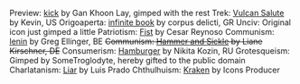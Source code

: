 Preview: [kick](https://thenounproject.com/icon/kick-641823/) by Gan Khoon Lay, gimped with the rest
Trek: [Vulcan Salute](https://thenounproject.com/search/?q=star+trek+hand&i=3890724) by Kevin, US
Origoaperta: [infinite book](https://thenounproject.com/term/infinite-book/1185795/) by corpus delicti, GR
Unciv: Original icon just gimped a little
Patriotism: [Fist](https://thenounproject.com/term/fist/235057/) by Cesar Reynoso
Communism: [lenin](https://thenounproject.com/term/lenin/539535/) by Greg Ellinger, BE
~~Communism: [Hammer and Sickle](https://thenounproject.com/term/communism/67644/) by Liane Kirschner, DE~~
Consumerism: [Hamburger](https://thenounproject.com/term/obese/180620/) by Nikita Kozin, RU
Grotesqueism: Gimped by SomeTroglodyte, hereby gifted to the public domain
Charlatanism: [Liar](https://thenounproject.com/icon/liar-8431/) by Luis Prado
Chthulhuism: [Kraken](https://thenounproject.com/icon/kraken-1388184/) by Icons Producer
